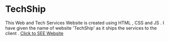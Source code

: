 # TechShip
This Web and Tech Services Website is created using HTML , CSS and JS . I have given the name of website 'TechShip'  as it ships the services to the client . 
[Click to SEE Website](https://techship.netlify.app/)
